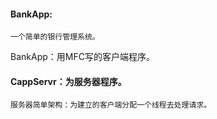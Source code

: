 #### BankApp:
    一个简单的银行管理系统。
BankApp：用MFC写的客户端程序。

#### CappServr：为服务器程序。

    服务器简单架构：为建立的客户端分配一个线程去处理请求。
